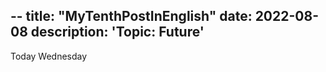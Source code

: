 --
title: "MyTenthPostInEnglish"
date: 2022-08-08
description: 'Topic: Future'
---

Today Wednesday
